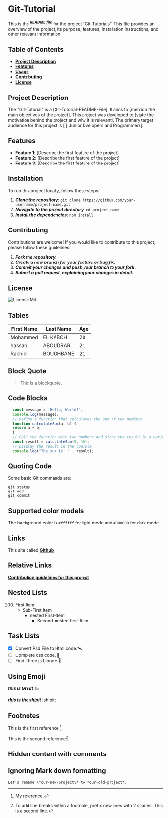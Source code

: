 # Git-Tutorial
This is the <sup>___README file___</sup> for the project "Git-Tutorials". This file provides an overview of the project, its purpose, features, installation instructions, and other relevant information.

## Table of Contents

- [__Project Description__](https://chat.openai.com/)
- [__Features__](https://chat.openai.com/)
- [__Usage__](https://chat.openai.com/)
- [__Contributing__](https://chat.openai.com/)
- [__License__](https://chat.openai.com/)

## Project Description

The "Git-Tutorial" is a [Git-Tutorial-README-File]. It aims to [mention the main objectives of the project]. This project was developed to [state the motivation behind the project and why it is relevant]. The primary target audience for this project is [ 
[ Junior Dvelopers and Programmers].

## Features

- __Feature 1__: [Describe the first feature of the project]
- __Feature 2__: [Describe the first feature of the project]
- __Feature 3__: [Describe the first feature of the project]

## Installation

To run this project locally, follow these steps:

1. ___Clone the repository___: `git clone https://github.com/your-username/project-name.git`
2. ___Navigate to the project directory___: `cd project-name`
3. ___Install the dependencies___: `npm install`

## Contributing

Contributions are welcome! If you would like to contribute to this project, please follow these guidelines:

1. ___Fork the repository.___
2. ___Create a new branch for your feature or bug fix.___
3. ___Commit your changes and push your branch to your fork.___
4. ___Submit a pull request, explaining your changes in detail.___

## License

![License Mit](https://avatars.githubusercontent.com/u/20128845?v=4)

## Tables

| First Name | Last Name | Age | 
|------------|-----------|-----|
| Mohammed   | EL KABCH  | 20  |
| hassan     | ABOUDRAR  | 21  |
| Rachid     | BOUGHBANE | 21  | 

## Block Quote

> This is a blockquote.

## Code Blocks

```javascript
  const message = 'Hello, World!';
  console.log(message);
  // Define a function that calculates the sum of two numbers
  function calculateSum(a, b) {
  return a + b;
  }
  // Call the function with two numbers and store the result in a variable
  const result = calculateSum(5, 10);
  // Display the result in the console
  console.log("The sum is: " + result);
```

## Quoting Code

Some basic Git commands are:
```
git status
git add
git commit
```

## Supported color models

The background color is ` #ffffff ` for light mode and ` #000000 ` for dark mode.

## Links

This site called [__Github__](https://github.com/)

## Relative Links

[__Contribution guidelines for this project__](../CONTRIBUTING.md)

## Nested Lists

100. First Item
     - Sub-First Item
       - nested First-Item
         - Second-nested first-Item 
       
## Task Lists

- [x] Convert Psd File to Html code.🛰️
- [ ] Complete css code. 🥇
- [ ] Find Three js Library 🎉

## Using Emoji

___this is Great___ :+1:

___this is the shipit___ :shipit:

## Footnotes

 This is the first reference [^1].

 This is the second reference[^2].

 
[^1]: My reference.
[^2]: To add line breaks within a footnote, prefix new lines with 2 spaces.
  This is a second line.

## Hidden content with comments

<!--This content will not appear in the rendered Markdown-->

## Ignoring Mark down formatting

`Let's rename \*our-new-project\* to *our-old-project*.`

